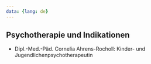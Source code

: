```yaml
---
data: {lang: de}
---
```

## Psychotherapie und Indikationen
- Dipl.-Med.-Päd. Cornelia Ahrens-Rocholl: Kinder- und Jugendlichenpsychotherapeutin
